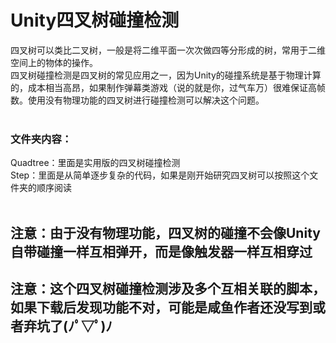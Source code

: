 # Unity四叉树碰撞检测</br>
四叉树可以类比二叉树，一般是将二维平面一次次做四等分形成的树，常用于二维空间上的物体的操作。</br>
四叉树碰撞检测是四叉树的常见应用之一，因为Unity的碰撞系统是基于物理计算的，成本相当高昂，如果制作弹幕类游戏（说的就是你，过气车万）很难保证高帧数。使用没有物理功能的四叉树进行碰撞检测可以解决这个问题。</br>
</br>
### 文件夹内容：
Quadtree：里面是实用版的四叉树碰撞检测</br>
Step：里面是从简单逐步复杂的代码，如果是刚开始研究四叉树可以按照这个文件夹的顺序阅读</br>
</br>
## 注意：由于没有物理功能，四叉树的碰撞不会像Unity自带碰撞一样互相弹开，而是像触发器一样互相穿过
## 注意：这个四叉树碰撞检测涉及多个互相关联的脚本，如果下载后发现功能不对，可能是咸鱼作者还没写到或者弃坑了(ﾉﾟ▽ﾟ)ﾉ
